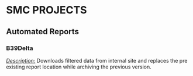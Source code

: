 # SMC PROJECTS

## Automated Reports

### B39Delta
<u>*Description:*</u> Downloads filtered data from internal site and replaces the pre existing report location while archiving the previous version.
